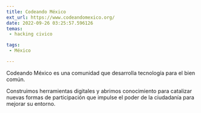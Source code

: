 ```yaml
---
title: Codeando México
ext_url: https://www.codeandomexico.org/
date: 2022-09-26 03:25:57.596126
temas:
 - hacking civico

tags:
 - México

---
```


Codeando México es una comunidad que desarrolla tecnología para el bien común. 

Construimos herramientas digitales y abrimos conocimiento para catalizar nuevas formas de participación que impulse el poder de la ciudadanía para mejorar su entorno.

    